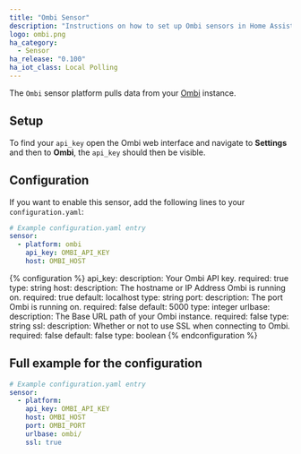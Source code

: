 ```yaml
---
title: "Ombi Sensor"
description: "Instructions on how to set up Ombi sensors in Home Assistant."
logo: ombi.png
ha_category:
  - Sensor
ha_release: "0.100"
ha_iot_class: Local Polling
---
```


The `Ombi` sensor platform pulls data from your [Ombi](https://ombi.io) instance.

## Setup

To find your `api_key` open the Ombi web interface and navigate to **Settings** and then to **Ombi**, the `api_key` should then be visible.

## Configuration

If you want to enable this sensor, add the following lines to your `configuration.yaml`:

```yaml
# Example configuration.yaml entry
sensor:
  - platform: ombi
    api_key: OMBI_API_KEY
    host: OMBI_HOST
```

{% configuration %}
api_key:
  description: Your Ombi API key.
  required: true
  type: string
host:
  description: The hostname or IP Address Ombi is running on.
  required: true
  default: localhost
  type: string
port:
  description: The port Ombi is running on.
  required: false
  default: 5000
  type: integer
urlbase:
  description: The Base URL path of your Ombi instance.
  required: false
  type: string
ssl:
  description: Whether or not to use SSL when connecting to Ombi.
  required: false
  default: false
  type: boolean
{% endconfiguration %}

## Full example for the configuration

```yaml
# Example configuration.yaml entry
sensor:
  - platform: 
    api_key: OMBI_API_KEY
    host: OMBI_HOST
    port: OMBI_PORT
    urlbase: ombi/
    ssl: true
```
